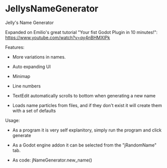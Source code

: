 # JellysNameGenerator
Jelly's Name Generator

Expanded on Emilio's great tutorial "Your fist Godot Plugin in 10 minutes!": https://www.youtube.com/watch?v=qy4nBHMXIPk

Features:

- More variations in names.

- Auto expanding UI

- Minimap

- Line numbers

- TextEdit automatically scrolls to bottom when generating a new name

- Loads name particles from files, and if they don't exist it will create them with a set of defaults


Usage:

- As a program it is very self explanitory, simply run the program and click generate

- As a Godot engine addon it can be selected from the "jRandomName" tab.

- As code: jNameGenerator.new_name()
